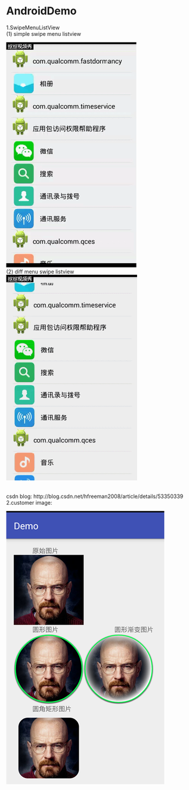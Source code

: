 # AndroidDemo

1.SwipeMenuListView
</br>
(1) simple swipe menu listview

![Image text](simple_swipe_menu_lisview.gif)
</br>
(2) diff menu swipe listview
</br>
![Image text](diff_menu_swip_listview.gif)

</br>
csdn blog:
http://blog.csdn.net/hfreeman2008/article/details/53350339

</br>
2.customer image:

![Image text](customer_image_view.png)

